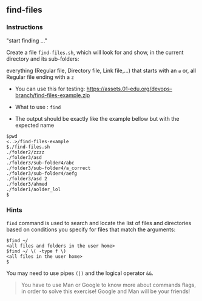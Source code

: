 ## find-files

### Instructions

"start finding ..."

Create a file `find-files.sh`, which will look for and show, in the current directory and its sub-folders:

everything (Regular file, Directory file, Link file,...) that starts with an `a` or, 
all Regular file ending with a `z`


- You can use this for testing: https://assets.01-edu.org/devops-branch/find-files-example.zip

- What to use : `find`

- The output should be exactly like the example bellow but with the expected name

```console
$pwd
<..>/find-files-example
$./find-files.sh
./folder2/zzzz
./folder3/asd
./folder3/sub-folder4/abc
./folder3/sub-folder4/a_correct
./folder3/sub-folder4/aefg
./folder3/asd 2
./folder3/ahmed
./folder1/aolder_lol
$
```

### Hints

`find` command is used to search and locate the list of files and directories based on conditions you specify for files that match the arguments:

```console
$find ~/
<all files and folders in the user home>
$find ~/ \( -type f \)
<all files in the user home>
$
```

You may need to use pipes `(|)` and the logical operator `&&`.


> You have to use Man or Google to know more about commands flags, in order to solve this exercise!
> Google and Man will be your friends!
